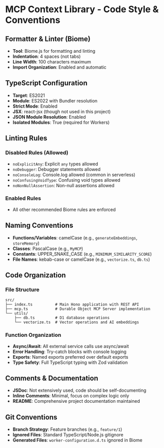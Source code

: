 # MCP Context Library - Code Style & Conventions

## Formatter & Linter (Biome)
- **Tool**: Biome.js for formatting and linting
- **Indentation**: 4 spaces (not tabs)
- **Line Width**: 100 characters maximum
- **Import Organization**: Enabled and automatic

## TypeScript Configuration
- **Target**: ES2021
- **Module**: ES2022 with Bundler resolution
- **Strict Mode**: Enabled
- **JSX**: react-jsx (though not used in this project)
- **JSON Module Resolution**: Enabled
- **Isolated Modules**: True (required for Workers)

## Linting Rules
### Disabled Rules (Allowed)
- `noExplicitAny`: Explicit `any` types allowed
- `noDebugger`: Debugger statements allowed
- `noConsoleLog`: Console.log allowed (common in serverless)
- `noConfusingVoidType`: Confusing void types allowed
- `noNonNullAssertion`: Non-null assertions allowed

### Enabled Rules
- All other recommended Biome rules are enforced

## Naming Conventions
- **Functions/Variables**: camelCase (e.g., `generateEmbeddings`, `storeMemory`)
- **Classes**: PascalCase (e.g., `MyMCP`)
- **Constants**: UPPER_SNAKE_CASE (e.g., `MINIMUM_SIMILARITY_SCORE`)
- **File Names**: kebab-case or camelCase (e.g., `vectorize.ts`, `db.ts`)

## Code Organization
### File Structure
```
src/
├── index.ts          # Main Hono application with REST API
├── mcp.ts            # Durable Object MCP Server implementation
└── utils/
    ├── db.ts         # D1 database operations
    └── vectorize.ts  # Vector operations and AI embeddings
```

### Function Organization
- **Async/Await**: All external service calls use async/await
- **Error Handling**: Try-catch blocks with console logging
- **Exports**: Named exports preferred over default exports
- **Type Safety**: Full TypeScript typing with Zod validation

## Comments & Documentation
- **JSDoc**: Not extensively used, code should be self-documenting
- **Inline Comments**: Minimal, focus on complex logic only
- **README**: Comprehensive project documentation maintained

## Git Conventions
- **Branch Strategy**: Feature branches (e.g., `feature/1`)
- **Ignored Files**: Standard TypeScript/Node.js gitignore
- **Generated Files**: `worker-configuration.d.ts` ignored in Biome